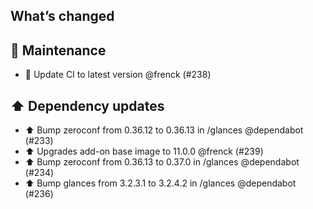 ## What’s changed

## 🧰 Maintenance

- 🚀 Update CI to latest version @frenck (#238)

## ⬆️ Dependency updates

- ⬆️ Bump zeroconf from 0.36.12 to 0.36.13 in /glances @dependabot (#233)
- ⬆️ Upgrades add-on base image to 11.0.0 @frenck (#239)
- ⬆️ Bump zeroconf from 0.36.13 to 0.37.0 in /glances @dependabot (#234)
- ⬆️ Bump glances from 3.2.3.1 to 3.2.4.2 in /glances @dependabot (#236)
